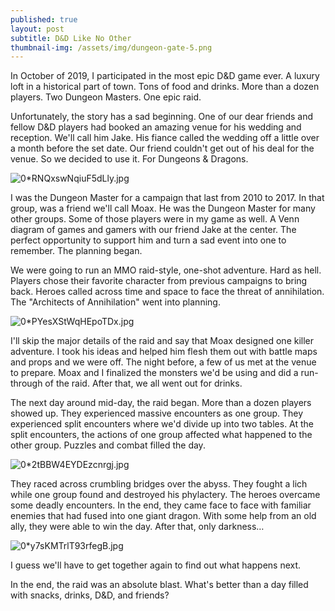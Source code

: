 ```yaml
---
published: true
layout: post
subtitle: D&D Like No Other
thumbnail-img: /assets/img/dungeon-gate-5.png
---
```

In October of 2019, I participated in the most epic D&D game ever. A luxury loft in a historical part of town. Tons of food and drinks. More than a dozen players. Two Dungeon Masters. One epic raid.

Unfortunately, the story has a sad beginning. One of our dear friends and fellow D&D players had booked an amazing venue for his wedding and reception. We'll call him Jake. His fiance called the wedding off a little over a month before the set date. Our friend couldn't get out of his deal for the venue. So we decided to use it. For Dungeons & Dragons.

![0*RNQxswNqiuF5dLly.jpg]({{site.baseurl}}/assets/img/0*RNQxswNqiuF5dLly.jpg)

I was the Dungeon Master for a campaign that last from 2010 to 2017. In that group, was a friend we'll call Moax. He was the Dungeon Master for many other groups. Some of those players were in my game as well. A Venn diagram of games and gamers with our friend Jake at the center. The perfect opportunity to support him and turn a sad event into one to remember. The planning began.

We were going to run an MMO raid-style, one-shot adventure. Hard as hell. Players chose their favorite character from previous campaigns to bring back. Heroes called across time and space to face the threat of annihilation. The "Architects of Annihilation" went into planning.

![0*PYesXStWqHEpoTDx.jpg]({{site.baseurl}}/assets/img/0*PYesXStWqHEpoTDx.jpg)

I'll skip the major details of the raid and say that Moax designed one killer adventure. I took his ideas and helped him flesh them out with battle maps and props and we were off. The night before, a few of us met at the venue to prepare. Moax and I finalized the monsters we'd be using and did a run-through of the raid. After that, we all went out for drinks.

The next day around mid-day, the raid began. More than a dozen players showed up. They experienced massive encounters as one group. They experienced split encounters where we'd divide up into two tables. At the split encounters, the actions of one group affected what happened to the other group. Puzzles and combat filled the day.

![0*2tBBW4EYDEzcnrgj.jpg]({{site.baseurl}}/assets/img/0*2tBBW4EYDEzcnrgj.jpg)

They raced across crumbling bridges over the abyss. They fought a lich while one group found and destroyed his phylactery. The heroes overcame some deadly encounters. In the end, they came face to face with familiar enemies that had fused into one giant dragon. With some help from an old ally, they were able to win the day. After that, only darkness…

![0*y7sKMTrlT93rfegB.jpg]({{site.baseurl}}/assets/img/0*y7sKMTrlT93rfegB.jpg)

I guess we'll have to get together again to find out what happens next.

In the end, the raid was an absolute blast. What's better than a day filled with snacks, drinks, D&D, and friends?